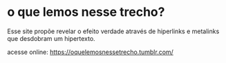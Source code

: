 # o que lemos nesse trecho?
Esse site propõe revelar o efeito verdade através de hiperlinks e metalinks que desdobram um hipertexto.

acesse online: https://oquelemosnessetrecho.tumblr.com/
